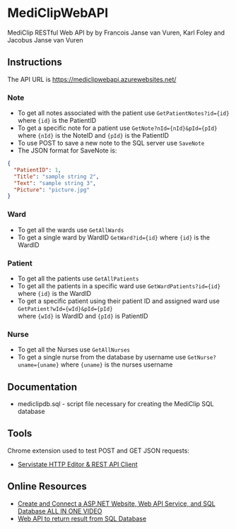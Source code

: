 # MediClipWebAPI
MediClip RESTful Web API by by Francois Janse van Vuren, Karl Foley and Jacobus Janse van Vuren

## Instructions

The API URL is https://mediclipwebapi.azurewebsites.net/

### Note
* To get all notes associated with the patient use `GetPatientNotes?id={id}` where `{id}` is the PatientID
* To get a specific note for a patient use `GetNote?nId={nId}&pId={pId}` <br />
  where `{nId}` is the NoteID and `{pId}` is the PatientID
* To use POST to save a new note to the SQL server use `SaveNote`
* The JSON format for SaveNote is:
```json
{
  "PatientID": 1,
  "Title": "sample string 2",
  "Text": "sample string 3",
  "Picture": "picture.jpg"
}
```
### Ward
* To get all the wards use `GetAllWards`
* To get a single ward by WardID `GetWard?id={id}` where `{id}` is the WardID
### Patient
* To get all the patients use `GetAllPatients`
* To get all the patients in a specific ward use `GetWardPatients?id={id}` where `{id}` is the WardID
* To get a specific patient using their patient ID and assigned ward use `GetPatient?wId={wId}&pId={pId}` <br />
where `{wId}` is WardID and `{pId}` is PatientID
### Nurse
* To get all the Nurses use `GetAllNurses`
* To get a single nurse from the database by username use `GetNurse?uname={uname}` where `{uname}` is the nurses username
## Documentation
* mediclipdb.sql - script file necessary for creating the MediClip SQL database

## Tools
Chrome extension used to test POST and GET JSON requests:
* [Servistate HTTP Editor & REST API Client](https://chrome.google.com/webstore/detail/servistate-http-editor-re/mmdjghedkfbdhbjhmefbbgjaihmmhkeg)

## Online Resources
* [Create and Connect a ASP.NET Website, Web API Service, and SQL Database ALL IN ONE VIDEO](https://www.youtube.com/watch?v=ddXVMdeA5D0)
* [Web API to return result from SQL Database](https://stackoverflow.com/questions/41965076/web-api-to-return-result-from-sql-database)
